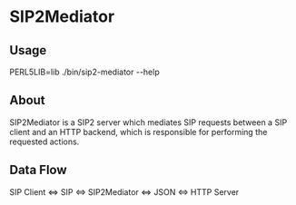 # SIP2Mediator

## Usage

PERL5LIB=lib ./bin/sip2-mediator --help

## About

SIP2Mediator is a SIP2 server which mediates SIP requests between a
SIP client and an HTTP backend, which is responsible for performing
the requested actions.


## Data Flow

SIP Client <=> SIP <=> SIP2Mediator <=> JSON <=> HTTP Server

